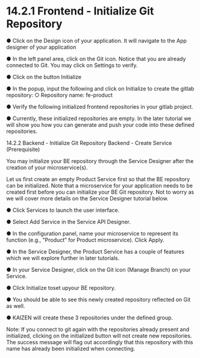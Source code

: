 # 14.2.1 Frontend - Initialize Git Repository

● Click on the Design icon of your application. It will navigate to the App designer of 	your application

● In the left panel area, click on the Git icon. Notice that you are already connected to Git. 	You may click on Settings to verify.

● Click on the button Initialize





● In the popup, input the following and click on Initialize to create the gitlab repository: 	○ Repository name: fe-product



● Verify the following initialized frontend repositories in your gitlab project.

● Currently, these initialized repositories are empty. In the later tutorial we will show you 	how you can generate and push your code into these defined repositories.

14.2.2 Backend - Initialize Git Repository 
Backend - Create Service (Prerequisite)





You may initialize your BE repository through the Service Designer after the creation of your microservice(s).

Let us first create an empty Product Service first so that the BE repository can be initialized. Note that a microservice for your application needs to be created first before you can initialize your BE Git repository. Not to worry as we will cover more details on the Service Designer tutorial below.

● Click Services to launch the user interface.

● Select Add Service in the Service API Designer.

● In the configuration panel, name your microservice to represent its function (e.g., 	"Product” for Product microservice). Click Apply.















● In the Service Designer, the Product Service has a couple of features which we will 	explore further in later tutorials.

● In your Service Designer, click on the Git icon (Manage Branch) on your Service.

● Click Initialize toset upyour BE repository.









● You should be able to see this newly created repository reflected on Git as well.

● KAIZEN will create these 3 repositories under the defined group.

Note: 
If you connect to git again with the repositories already present and initialized, clicking on the initialized button will not create new repositories. The success message will flag out accordingly that this repository with this name has already been initialized when connecting.





